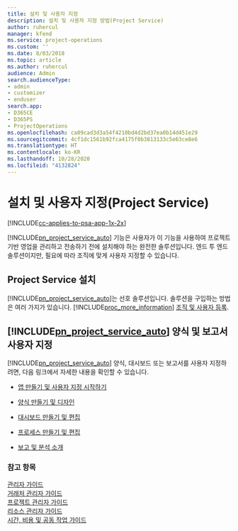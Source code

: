```yaml
---
title: 설치 및 사용자 지정
description: 설치 및 사용자 지정 방법(Project Service)
author: ruhercul
manager: kfend
ms.service: project-operations
ms.custom: ''
ms.date: 8/03/2018
ms.topic: article
ms.author: ruhercul
audience: Admin
search.audienceType:
- admin
- customizer
- enduser
search.app:
- D365CE
- D365PS
- ProjectOperations
ms.openlocfilehash: ca09cad3d3a54f4210bd4d2bd37ea0b14d451e29
ms.sourcegitcommit: 4cf1dc1561b92fca4175f0b3813133c5e63ce8e6
ms.translationtype: HT
ms.contentlocale: ko-KR
ms.lasthandoff: 10/28/2020
ms.locfileid: "4132824"
---
```

# <a name="install-and-customize-project-service"></a>설치 및 사용자 지정(Project Service)

[!INCLUDE[cc-applies-to-psa-app-1x-2x](../includes/cc-applies-to-psa-app-1x-2x.md)]

[!INCLUDE[pn_project_service_auto](../includes/pn-project-service-auto.md)] 기능은 사용자가 이 기능을 사용하여 프로젝트 기반 영업을 관리하고 전송하기 전에 설치해야 하는 완전한 솔루션입니다. 엔드 투 엔드 솔루션이지만, 필요에 따라 조직에 맞게 사용자 지정할 수 있습니다.  
<!-- TODO: I expect to find the information on how to get and install this here. Please find that and add it here. Same for Project Service.--> 
  
## <a name="install-project-service"></a>Project Service 설치  
 [!INCLUDE[pn_project_service_auto](../includes/pn-project-service-auto.md)]는 선호 솔루션입니다. 솔루션을 구입하는 방법은 여러 가지가 있습니다. [!INCLUDE[proc_more_information](../includes/proc-more-information.md)] [조직 및 사용자 등록](https://docs.microsoft.com/dynamics365/customerengagement/on-premises/admin/onboard-your-organization-and-users-to-dynamics-365-online).  
  
## <a name="customize-pn_project_service_auto-forms-and-reports"></a>[!INCLUDE[pn_project_service_auto](../includes/pn-project-service-auto.md)] 양식 및 보고서 사용자 지정  
 [!INCLUDE[pn_project_service_auto](../includes/pn-project-service-auto.md)] 양식, 대시보드 또는 보고서를 사용자 지정하려면, 다음 링크에서 자세한 내용을 확인할 수 있습니다.  
  
- [앱 만들기 및 사용자 지정 시작하기](https://docs.microsoft.com/dynamics365/customerengagement/on-premises/customize/getting-started-customization)  
  
- [양식 만들기 및 디자인](https://docs.microsoft.com/dynamics365/customerengagement/on-premises/customize/create-design-forms)  
  
- [대시보드 만들기 및 편집](https://docs.microsoft.com/dynamics365/customerengagement/on-premises/customize/create-edit-dashboards)  
  
- [프로세스 만들기 및 편집](https://docs.microsoft.com/dynamics365/customerengagement/on-premises/customize/guide-staff-through-common-tasks-processes)  
  
- [보고 및 분석 소개](https://docs.microsoft.com/dynamics365/customerengagement/on-premises/analytics/reporting-analytics-with-dynamics-365)  
  
### <a name="see-also"></a>참고 항목  
 [관리자 가이드](../psa/admin-guide.md)   
 [거래처 관리자 가이드](../psa/account-manager-guide.md)   
 [프로젝트 관리자 가이드](../psa/project-manager-guide.md)   
 [리소스 관리자 가이드](../psa/resource-manager-guide.md)   
 [시간, 비용 및 공동 작업 가이드](../psa/time-expense-collaboration-guide.md)
